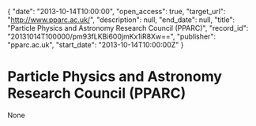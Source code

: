 {
  "date": "2013-10-14T10:00:00", 
  "open_access": true, 
  "target_url": "http://www.pparc.ac.uk/", 
  "description": null, 
  "end_date": null, 
  "title": "Particle Physics and Astronomy Research Council (PPARC)", 
  "record_id": "20131014T100000/pm93fLKBi600jmKx1iR8Xw==", 
  "publisher": "pparc.ac.uk", 
  "start_date": "2013-10-14T10:00:00Z"
}

# Particle Physics and Astronomy Research Council (PPARC)

None